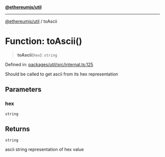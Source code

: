[**@ethereumjs/util**](../README.md)

***

[@ethereumjs/util](../README.md) / toAscii

# Function: toAscii()

> **toAscii**(`hex`): `string`

Defined in: [packages/util/src/internal.ts:125](https://github.com/ethereumjs/ethereumjs-monorepo/blob/master/packages/util/src/internal.ts#L125)

Should be called to get ascii from its hex representation

## Parameters

### hex

`string`

## Returns

`string`

ascii string representation of hex value

